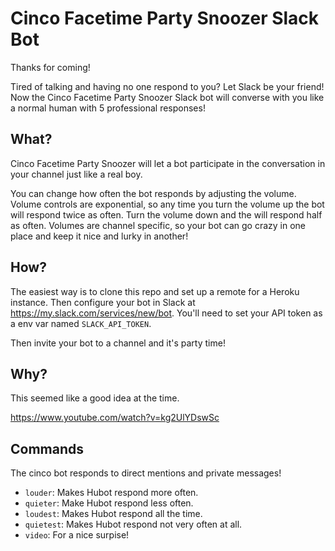 # Cinco Facetime Party Snoozer Slack Bot
Thanks for coming!

Tired of talking and having no one respond to you? Let Slack be your friend! Now the Cinco Facetime Party Snoozer
Slack bot will converse with you like a normal human with 5 professional responses!

## What?
Cinco Facetime Party Snoozer will let a bot participate in the conversation in your channel just like a real boy.

You can change how often the bot responds by adjusting the volume. Volume controls are exponential, so any time you turn
the volume up the bot will respond twice as often. Turn the volume down and the will respond half as often. Volumes are channel specific, so your bot can go crazy in one place and keep it nice and lurky in another!

## How?

The easiest way is to clone this repo and set up a remote for a Heroku instance. Then configure your bot in Slack at
https://my.slack.com/services/new/bot. You'll need to set your API token as a env var named `SLACK_API_TOKEN`.

Then invite your bot to a channel and it's party time!

## Why?
This seemed like a good idea at the time.

https://www.youtube.com/watch?v=kg2UlYDswSc

## Commands
The cinco bot responds to direct mentions and private messages! 

* `louder`: Makes Hubot respond more often.
* `quieter`: Make Hubot respond less often.
* `loudest`: Makes Hubot respond all the time.
* `quietest`: Makes Hubot respond not very often at all.
* `video`: For a nice surpise!
